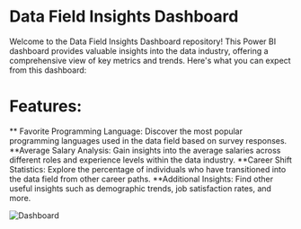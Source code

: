 # Data Field Insights Dashboard
Welcome to the Data Field Insights Dashboard repository! This Power BI dashboard provides valuable insights into the data industry, offering a comprehensive view of key metrics and trends. Here's what you can expect from this dashboard:

# Features:
** Favorite Programming Language: Discover the most popular programming languages used in the data field based on survey responses.
**Average Salary Analysis: Gain insights into the average salaries across different roles and experience levels within the data industry.
**Career Shift Statistics: Explore the percentage of individuals who have transitioned into the data field from other career paths.
**Additional Insights: Find other useful insights such as demographic trends, job satisfaction rates, and more.




![Dashboard](https://github.com/Omar7220/Data-Proffisional-survey-/assets/91997061/de76e2f7-d625-4f49-85a8-2f0d1175f00c)
